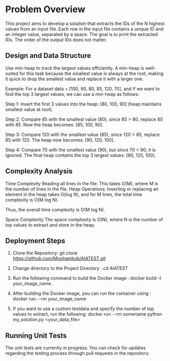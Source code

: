 # Problem Overview
This project aims to develop a solution that extracts the IDs of the N highest values from an input file. Each row in the input file contains a unique ID and an integer value, separated by a space. The goal is to print the extracted IDs. The order of the output IDs does not matter.

## Design and Data Structure
Use min-heap to track the largest values efficiently. A min-heap is well-suited for this task because the smallest value is always at the root, making it quick to drop the smallest value and replace it with a larger one.

Example:
For a dataset data = [100, 90, 80, 85, 120, 70], and if we want to find the top 3 largest values, we can use a min-heap as follows:

Step 1: Insert the first 3 values into the heap: [80, 100, 90] (heap maintains smallest value at root).

Step 2: Compare 85 with the smallest value (80), since 85 > 80, replace 80 with 85. Now the heap becomes: [85, 100, 90].

Step 3: Compare 120 with the smallest value (85), since 120 > 85, replace 85 with 120. The heap now becomes: [90, 120, 100].

Step 4: Compare 70 with the smallest value (90), but since 70 < 90, it is ignored. The final heap contains the top 3 largest values: [90, 120, 100].

## Complexity Analysis
Time Complexity
Reading all lines in the file: This takes O(M), where M is the number of lines in the file.
Heap Operations: Inserting or replacing an element in the heap takes O(log N), and for M lines, the total time complexity is O(M log N).

Thus, the overall time complexity is O(M log N).

Space Complexity
The space complexity is O(N), where N is the number of top values to extract and store in the heap.

## Deployment Steps

1. Clone the Repository: git clone https://github.com/Moohamkub/AIATEST.git

2. Change directory to the Project Directory : cd AIATEST

3. Run the following command to build the Docker image : docker build -t your_image_name .

4. After building the Docker image, you can run the container using : docker run --rm your_image_name

[^1]: The default setup executes is python my_solution.py testdata.txt 2

5. If you want to use a custom testdata and specify the number of top values to extract, run the following: docker run --rm somename python my_solution.py <your_data_file> <N>

## Running Unit Tests
The unit tests are currently in progress. You can check for updates regarding the testing process through pull requests in the repository.












